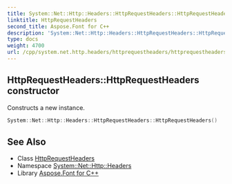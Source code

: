 ```yaml
---
title: System::Net::Http::Headers::HttpRequestHeaders::HttpRequestHeaders constructor
linktitle: HttpRequestHeaders
second_title: Aspose.Font for C++
description: 'System::Net::Http::Headers::HttpRequestHeaders::HttpRequestHeaders constructor. Constructs a new instance in C++.'
type: docs
weight: 4700
url: /cpp/system.net.http.headers/httprequestheaders/httprequestheaders/
---
```

## HttpRequestHeaders::HttpRequestHeaders constructor


Constructs a new instance.

```cpp
System::Net::Http::Headers::HttpRequestHeaders::HttpRequestHeaders()
```

## See Also

* Class [HttpRequestHeaders](../)
* Namespace [System::Net::Http::Headers](../../)
* Library [Aspose.Font for C++](../../../)
